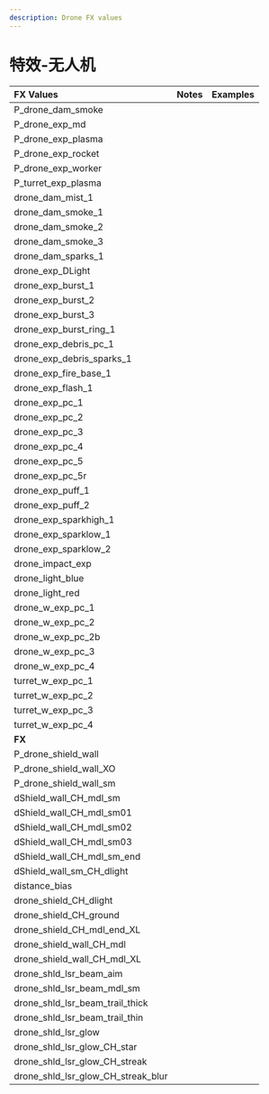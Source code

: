 ```yaml
---
description: Drone FX values
---
```


# 特效-无人机

| FX Values | Notes | Examples |
| :--- | :--- | :--- |
| P\_drone\_dam\_smoke |  |  |
| P\_drone\_exp\_md |  |  |
| P\_drone\_exp\_plasma |  |  |
| P\_drone\_exp\_rocket |  |  |
| P\_drone\_exp\_worker |  |  |
| P\_turret\_exp\_plasma |  |  |
| drone\_dam\_mist\_1 |  |  |
| drone\_dam\_smoke\_1 |  |  |
| drone\_dam\_smoke\_2 |  |  |
| drone\_dam\_smoke\_3 |  |  |
| drone\_dam\_sparks\_1 |  |  |
| drone\_exp\_DLight |  |  |
| drone\_exp\_burst\_1 |  |  |
| drone\_exp\_burst\_2 |  |  |
| drone\_exp\_burst\_3 |  |  |
| drone\_exp\_burst\_ring\_1 |  |  |
| drone\_exp\_debris\_pc\_1 |  |  |
| drone\_exp\_debris\_sparks\_1 |  |  |
| drone\_exp\_fire\_base\_1 |  |  |
| drone\_exp\_flash\_1 |  |  |
| drone\_exp\_pc\_1 |  |  |
| drone\_exp\_pc\_2 |  |  |
| drone\_exp\_pc\_3 |  |  |
| drone\_exp\_pc\_4 |  |  |
| drone\_exp\_pc\_5 |  |  |
| drone\_exp\_pc\_5r |  |  |
| drone\_exp\_puff\_1 |  |  |
| drone\_exp\_puff\_2 |  |  |
| drone\_exp\_sparkhigh\_1 |  |  |
| drone\_exp\_sparklow\_1 |  |  |
| drone\_exp\_sparklow\_2 |  |  |
| drone\_impact\_exp |  |  |
| drone\_light\_blue |  |  |
| drone\_light\_red |  |  |
| drone\_w\_exp\_pc\_1 |  |  |
| drone\_w\_exp\_pc\_2 |  |  |
| drone\_w\_exp\_pc\_2b |  |  |
| drone\_w\_exp\_pc\_3 |  |  |
| drone\_w\_exp\_pc\_4 |  |  |
| turret\_w\_exp\_pc\_1 |  |  |
| turret\_w\_exp\_pc\_2 |  |  |
| turret\_w\_exp\_pc\_3 |  |  |
| turret\_w\_exp\_pc\_4 |  |  |
| **FX** |  |  |
| P\_drone\_shield\_wall |  |  |
| P\_drone\_shield\_wall\_XO |  |  |
| P\_drone\_shield\_wall\_sm |  |  |
| dShield\_wall\_CH\_mdl\_sm |  |  |
| dShield\_wall\_CH\_mdl\_sm01 |  |  |
| dShield\_wall\_CH\_mdl\_sm02 |  |  |
| dShield\_wall\_CH\_mdl\_sm03 |  |  |
| dShield\_wall\_CH\_mdl\_sm\_end |  |  |
| dShield\_wall\_sm\_CH\_dlight |  |  |
| distance\_bias |  |  |
| drone\_shield\_CH\_dlight |  |  |
| drone\_shield\_CH\_ground |  |  |
| drone\_shield\_CH\_mdl\_end\_XL |  |  |
| drone\_shield\_wall\_CH\_mdl |  |  |
| drone\_shield\_wall\_CH\_mdl\_XL |  |  |
| drone\_shld\_lsr\_beam\_aim |  |  |
| drone\_shld\_lsr\_beam\_mdl\_sm |  |  |
| drone\_shld\_lsr\_beam\_trail\_thick |  |  |
| drone\_shld\_lsr\_beam\_trail\_thin |  |  |
| drone\_shld\_lsr\_glow |  |  |
| drone\_shld\_lsr\_glow\_CH\_star |  |  |
| drone\_shld\_lsr\_glow\_CH\_streak |  |  |
| drone\_shld\_lsr\_glow\_CH\_streak\_blur |  |  |

